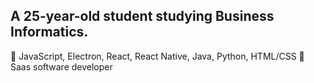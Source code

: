 ## A 25-year-old student studying Business Informatics.
👻 JavaScript, Electron, React, React Native, Java, Python, HTML/CSS
🚀 Saas software developer
